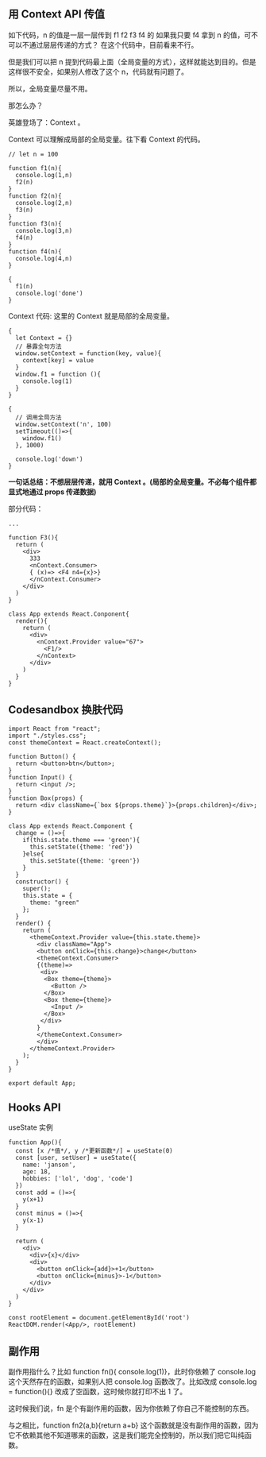 ## 用 Context API 传值

如下代码，n 的值是一层一层传到 f1 f2 f3 f4 的
如果我只要 f4 拿到 n 的值，可不可以不通过层层传递的方式？
在这个代码中，目前看来不行。

但是我们可以把 n 提到代码最上面（全局变量的方式），这样就能达到目的。但是这样很不安全，如果别人修改了这个 n，代码就有问题了。

所以，全局变量尽量不用。

那怎么办？

英雄登场了：Context 。

Context 可以理解成局部的全局变量。往下看 Context 的代码。
```
// let n = 100

function f1(n){
  console.log(1,n)
  f2(n)
}
function f2(n){
  console.log(2,n)
  f3(n)
}
function f3(n){
  console.log(3,n)
  f4(n)
}
function f4(n){
  console.log(4,n)
}

{
  f1(n)
  console.log('done')
}
```

Context 代码:
这里的 Context 就是局部的全局变量。
```
{
  let Context = {}
  // 暴露全句方法
  window.setContext = function(key, value){
    context[key] = value
  }
  window.f1 = function (){
    console.log(1)
  }
}

{
  // 调用全局方法
  window.setContext('n', 100)
  setTimeout(()=>{
    window.f1()
  }, 1000)

  console.log('down')
}
```

**一句话总结：不想层层传递，就用 Context 。(局部的全局变量。不必每个组件都显式地通过 props 传递数据)**

部分代码：
```
...

function F3(){
  return (
    <div>
      333
      <nContext.Consumer>
      { (x)=> <F4 n4={x}>}
      </nContext.Consumer>
    </div>
  )
}

class App extends React.Conponent{
  render(){
    return (
      <div>
        <nContext.Provider value="67">
          <F1/>
        </nContext>
      </div>
    )
  }
}
```

## Codesandbox 换肤代码
```
import React from "react";
import "./styles.css";
const themeContext = React.createContext();

function Button() {
  return <button>btn</button>;
}
function Input() {
  return <input />;
}
function Box(props) {
  return <div className={`box ${props.theme}`}>{props.children}</div>;
}

class App extends React.Component {
  change = ()=>{
    if(this.state.theme === 'green'){
      this.setState({theme: 'red'})
    }else{
      this.setState({theme: 'green'})
    }
  }
  constructor() {
    super();
    this.state = {
      theme: "green"
    };
  }
  render() {
    return (
      <themeContext.Provider value={this.state.theme}>
        <div className="App">
        <button onClick={this.change}>change</button>
        <themeContext.Consumer>
        {(theme)=>
         <div>
          <Box theme={theme}>
            <Button />
          </Box>
          <Box theme={theme}>
            <Input />
          </Box>
         </div>
        }
        </themeContext.Consumer>
        </div>
      </themeContext.Provider>
    );
  }
}

export default App;

```

## Hooks API

useState 实例
```
function App(){
  const [x /*值*/, y /*更新函数*/] = useState(0)
  const [user, setUser] = useState({
    name: 'janson',
    age: 18,
    hobbies: ['lol', 'dog', 'code']
  })
  const add = ()=>{
    y(x+1)
  }
  const minus = ()=>{
    y(x-1)
  }

  return (
    <div>
      <div>{x}</div>
      <div>
        <button onClick={add}>+1</button>
        <button onClick={minus}>-1</button>
      </div>
    </div>
  )
}

const rootElement = document.getElementById('root')
ReactDOM.render(<App/>, rootElement)

```

## 副作用
副作用指什么？比如 function fn(){ console.log(1)}，此时你依赖了 console.log 这个天然存在的函数，如果别人把 console.log 函数改了。比如改成 console.log = function(){}  改成了空函数，这时候你就打印不出 1 了。

这时候我们说，fn 是个有副作用的函数，因为你依赖了你自己不能控制的东西。

与之相比，function fn2(a,b){return a+b} 这个函数就是没有副作用的函数，因为它不依赖其他不知道哪来的函数，这是我们能完全控制的，所以我们把它叫纯函数。
